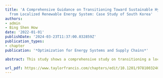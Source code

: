 ```yaml
---
title: 'A Comprehensive Guidance on Transitioning Toward Sustainable Hydrogen Network
  from Localized Renewable Energy System: Case Study of South Korea'
authors:
- admin
- Bing Shen How
date: '2022-01-01'
publishDate: '2024-03-23T11:37:00.032859Z'
publication_types:
- chapter
publication: '*Optimization for Energy Systems and Supply Chains*'

abstract: This study shows a comprehensive study on transitioning a localized renewable energy system from various locations toward a sustainable hydrogen network by integrating with the wastewater treatment plant that generates biogas. A mixed-integer linear programming problem optimization model is developed on minimizing the total annual cost. Such a mathematical expressed model is transformed into a P-graph model, a reliable graphical optimization tool. Such an integrative network consists of four main parts, including the biogas distribution network, hydrogen production allocation, carbon dioxide utilization, and electricity usage. A petrochemical industry in South Korea that has a base demand of 7,200 tons H2/year is adopted as the case study. In return, the total annual cost (TAC) upon minimizing the model is found as 75,772,460 US $/year. An extensive scenario where the hydrogen demand is increased by 20% alongside the tight environment regulation enforced is evaluated. In which, a further sustainability enhancement approach is executed with the aid of Pareto frontier analysis and technique for order of preference by similarity to ideal solution. As per result, the TAC and total CO2 emission are reported as 103,236,000 US$/year and 9.12 × 104 tons of CO2/year, respectively. Although the TAC increased by 72,000 US$/year from the ranked 1 P-graph solution, yet a 122 tons of CO2/year is reduced from the configuration.

url_pdf: https://www.taylorfrancis.com/chapters/edit/10.1201/9781003240228-7/comprehensive-guidance-transitioning-toward-sustainable-hydrogen-network-localized-renewable-energy-system-juin-yau-lim-bing-shen
---
```


